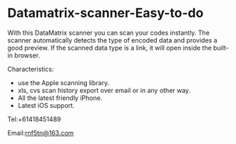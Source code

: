 # Datamatrix-scanner-Easy-to-do

With this DataMatrix scanner you can scan your codes instantly. The scanner automatically detects the type of encoded data and provides a good preview. If the scanned data type is a link, it will open inside the built-in browser.

Characteristics:

- use the Apple scanning library.
- xls, cvs scan history export over email or in any other way.
- All the latest friendly iPhone.
- Latest iOS support.

Tel:+61418451489

Email:rnf5tn@163.com
